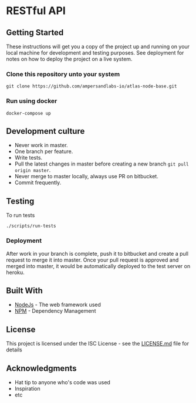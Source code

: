 

# RESTful API

## Getting Started

These instructions will get you a copy of the project up and running on your local machine for development and testing purposes. See deployment for notes on how to deploy the project on a live system.

### Clone this repository unto your system

```
git clone https://github.com/ampersandlabs-io/atlas-node-base.git
```

### Run using docker

```
docker-compose up
```
 

## Development culture

* Never work in master.
* One branch per feature.
* Write tests.
* Pull the latest changes in master before creating a new branch ```git pull origin master```.
* Never merge to master locally, always use PR on bitbucket.
* Commit frequently.

## Testing

To run tests

```
./scripts/run-tests
```

### Deployment

After work in your branch is complete, push it to bitbucket and create a pull request to merge it into master. 
Once your pull request is approved and merged into master, it would be automatically deployed to the test server on heroku.

## Built With

* [NodeJs](https://nodejs.org/) - The web framework used
* [NPM](https://npmjs.com/) - Dependency Management


## License

This project is licensed under the ISC License - see the [LICENSE.md](LICENSE.md) file for details

## Acknowledgments

* Hat tip to anyone who's code was used
* Inspiration
* etc

